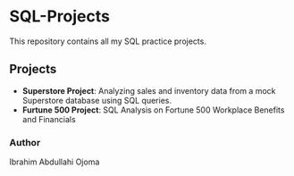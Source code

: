 # SQL-Projects
This repository contains all my SQL practice projects.
## Projects

- **Superstore Project**: Analyzing sales and inventory data from a mock Superstore database using SQL queries.
- **Furtune 500 Project**: SQL Analysis on Fortune 500 Workplace Benefits and Financials


### Author
Ibrahim Abdullahi Ojoma
